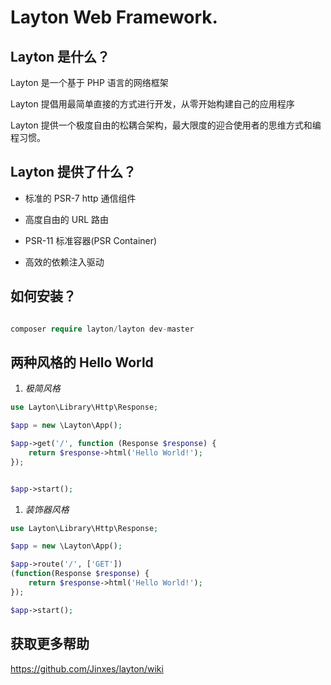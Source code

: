 # Layton Web Framework.

## Layton 是什么？

Layton 是一个基于 PHP 语言的网络框架  

Layton 提倡用最简单直接的方式进行开发，从零开始构建自己的应用程序  

Layton 提供一个极度自由的松耦合架构，最大限度的迎合使用者的思维方式和编程习惯。 

## Layton 提供了什么？

* 标准的 PSR-7 http 通信组件

* 高度自由的 URL 路由

* PSR-11 标准容器(PSR Container)

* 高效的依赖注入驱动

## 如何安装？

```php

composer require layton/layton dev-master

```

## 两种风格的 Hello World
1. _极简风格_
```php
use Layton\Library\Http\Response;

$app = new \Layton\App();

$app->get('/', function (Response $response) {
    return $response->html('Hello World!');
});


$app->start();

```
1. _装饰器风格_
```php
use Layton\Library\Http\Response;

$app = new \Layton\App();

$app->route('/', ['GET'])
(function(Response $response) {
    return $response->html('Hello World!');
});

$app->start();
```


## 获取更多帮助
https://github.com/Jinxes/layton/wiki

